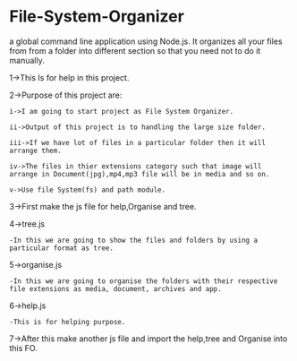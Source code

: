 # File-System-Organizer
 a global command line application using Node.js.  It organizes all your files from from a folder into different section  so that you need not to do it manually.
 
1->This Is for help in this project.

2->Purpose of this project are:

    i->I am going to start project as File System Organizer.
    
    ii->Output of this project is to handling the large size folder.
    
    iii->If we have lot of files in a particular folder then it will arrange them. 
    
    iv->The files in thier extensions category such that image will arrange in Document(jpg),mp4,mp3 file will be in media and so on.
    
    v->Use file System(fs) and path module.
3->First make the js file for help,Organise and tree.

4->tree.js

    -In this we are going to show the files and folders by using a particular format as tree.
5->organise.js

    -In this we are going to organise the folders with their respective file extensions as media, document, archives and app.
6->help.js

    -This is for helping purpose.
    
7->After this make another js file and import the help,tree and Organise into this FO.

